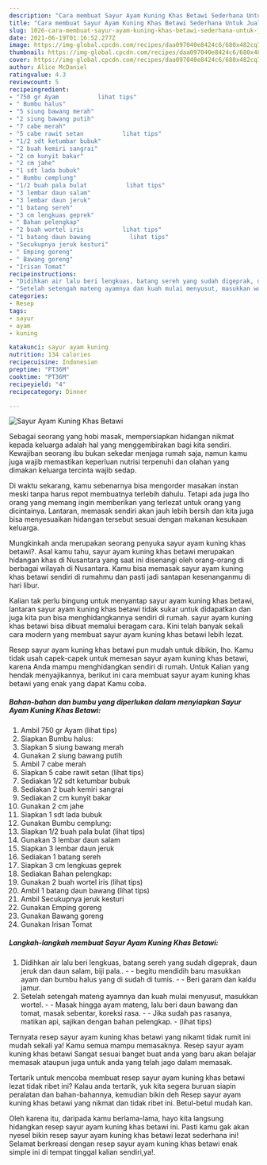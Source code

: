 ```yaml
---
description: "Cara membuat Sayur Ayam Kuning Khas Betawi Sederhana Untuk Jualan"
title: "Cara membuat Sayur Ayam Kuning Khas Betawi Sederhana Untuk Jualan"
slug: 1026-cara-membuat-sayur-ayam-kuning-khas-betawi-sederhana-untuk-jualan
date: 2021-06-19T01:16:52.277Z
image: https://img-global.cpcdn.com/recipes/daa097040e8424c6/680x482cq70/sayur-ayam-kuning-khas-betawi-foto-resep-utama.jpg
thumbnail: https://img-global.cpcdn.com/recipes/daa097040e8424c6/680x482cq70/sayur-ayam-kuning-khas-betawi-foto-resep-utama.jpg
cover: https://img-global.cpcdn.com/recipes/daa097040e8424c6/680x482cq70/sayur-ayam-kuning-khas-betawi-foto-resep-utama.jpg
author: Alice McDaniel
ratingvalue: 4.3
reviewcount: 5
recipeingredient:
- "750 gr Ayam           lihat tips"
- " Bumbu halus"
- "5 siung bawang merah"
- "2 siung bawang putih"
- "7 cabe merah"
- "5 cabe rawit setan           lihat tips"
- "1/2 sdt ketumbar bubuk"
- "2 buah kemiri sangrai"
- "2 cm kunyit bakar"
- "2 cm jahe"
- "1 sdt lada bubuk"
- " Bumbu cemplung"
- "1/2 buah pala bulat           lihat tips"
- "3 lembar daun salam"
- "3 lembar daun jeruk"
- "1 batang sereh"
- "3 cm lengkuas geprek"
- " Bahan pelengkap"
- "2 buah wortel iris           lihat tips"
- "1 batang daun bawang           lihat tips"
- "Secukupnya jeruk kesturi"
- " Emping goreng"
- " Bawang goreng"
- "Irisan Tomat"
recipeinstructions:
- "Didihkan air lalu beri lengkuas, batang sereh yang sudah digeprak, daun jeruk dan daun salam, biji pala..   begitu mendidih baru masukkan ayam dan bumbu halus yang di sudah di tumis.  Beri garam dan kaldu jamur."
- "Setelah setengah mateng ayamnya dan kuah mulai menyusut, masukkan wortel.  Masak hingga ayam mateng, lalu beri daun bawang dan tomat, masak sebentar, koreksi rasa.  Jika sudah pas rasanya, matikan api, sajikan dengan bahan pelengkap.           (lihat tips)"
categories:
- Resep
tags:
- sayur
- ayam
- kuning

katakunci: sayur ayam kuning 
nutrition: 134 calories
recipecuisine: Indonesian
preptime: "PT36M"
cooktime: "PT36M"
recipeyield: "4"
recipecategory: Dinner

---
```



![Sayur Ayam Kuning Khas Betawi](https://img-global.cpcdn.com/recipes/daa097040e8424c6/680x482cq70/sayur-ayam-kuning-khas-betawi-foto-resep-utama.jpg)

Sebagai seorang yang hobi masak, mempersiapkan hidangan nikmat kepada keluarga adalah hal yang menggembirakan bagi kita sendiri. Kewajiban seorang ibu bukan sekedar menjaga rumah saja, namun kamu juga wajib memastikan keperluan nutrisi terpenuhi dan olahan yang dimakan keluarga tercinta wajib sedap.

Di waktu  sekarang, kamu sebenarnya bisa mengorder masakan instan meski tanpa harus repot membuatnya terlebih dahulu. Tetapi ada juga lho orang yang memang ingin memberikan yang terlezat untuk orang yang dicintainya. Lantaran, memasak sendiri akan jauh lebih bersih dan kita juga bisa menyesuaikan hidangan tersebut sesuai dengan makanan kesukaan keluarga. 



Mungkinkah anda merupakan seorang penyuka sayur ayam kuning khas betawi?. Asal kamu tahu, sayur ayam kuning khas betawi merupakan hidangan khas di Nusantara yang saat ini disenangi oleh orang-orang di berbagai wilayah di Nusantara. Kamu bisa memasak sayur ayam kuning khas betawi sendiri di rumahmu dan pasti jadi santapan kesenanganmu di hari libur.

Kalian tak perlu bingung untuk menyantap sayur ayam kuning khas betawi, lantaran sayur ayam kuning khas betawi tidak sukar untuk didapatkan dan juga kita pun bisa menghidangkannya sendiri di rumah. sayur ayam kuning khas betawi bisa dibuat memalui beragam cara. Kini telah banyak sekali cara modern yang membuat sayur ayam kuning khas betawi lebih lezat.

Resep sayur ayam kuning khas betawi pun mudah untuk dibikin, lho. Kamu tidak usah capek-capek untuk memesan sayur ayam kuning khas betawi, karena Anda mampu menghidangkan sendiri di rumah. Untuk Kalian yang hendak menyajikannya, berikut ini cara membuat sayur ayam kuning khas betawi yang enak yang dapat Kamu coba.

<!--inarticleads1-->

##### Bahan-bahan dan bumbu yang diperlukan dalam menyiapkan Sayur Ayam Kuning Khas Betawi:

1. Ambil 750 gr Ayam           (lihat tips)
1. Siapkan  Bumbu halus:
1. Siapkan 5 siung bawang merah
1. Gunakan 2 siung bawang putih
1. Ambil 7 cabe merah
1. Siapkan 5 cabe rawit setan           (lihat tips)
1. Sediakan 1/2 sdt ketumbar bubuk
1. Sediakan 2 buah kemiri sangrai
1. Sediakan 2 cm kunyit bakar
1. Gunakan 2 cm jahe
1. Siapkan 1 sdt lada bubuk
1. Gunakan  Bumbu cemplung:
1. Siapkan 1/2 buah pala bulat           (lihat tips)
1. Gunakan 3 lembar daun salam
1. Siapkan 3 lembar daun jeruk
1. Sediakan 1 batang sereh
1. Siapkan 3 cm lengkuas geprek
1. Sediakan  Bahan pelengkap:
1. Gunakan 2 buah wortel iris           (lihat tips)
1. Ambil 1 batang daun bawang           (lihat tips)
1. Ambil Secukupnya jeruk kesturi
1. Gunakan  Emping goreng
1. Gunakan  Bawang goreng
1. Gunakan Irisan Tomat




<!--inarticleads2-->

##### Langkah-langkah membuat Sayur Ayam Kuning Khas Betawi:

1. Didihkan air lalu beri lengkuas, batang sereh yang sudah digeprak, daun jeruk dan daun salam, biji pala..  -  - begitu mendidih baru masukkan ayam dan bumbu halus yang di sudah di tumis. -  - Beri garam dan kaldu jamur.
1. Setelah setengah mateng ayamnya dan kuah mulai menyusut, masukkan wortel. -  - Masak hingga ayam mateng, lalu beri daun bawang dan tomat, masak sebentar, koreksi rasa. -  - Jika sudah pas rasanya, matikan api, sajikan dengan bahan pelengkap. -           (lihat tips)




Ternyata resep sayur ayam kuning khas betawi yang nikamt tidak rumit ini mudah sekali ya! Kamu semua mampu memasaknya. Resep sayur ayam kuning khas betawi Sangat sesuai banget buat anda yang baru akan belajar memasak ataupun juga untuk anda yang telah jago dalam memasak.

Tertarik untuk mencoba membuat resep sayur ayam kuning khas betawi lezat tidak ribet ini? Kalau anda tertarik, yuk kita segera buruan siapin peralatan dan bahan-bahannya, kemudian bikin deh Resep sayur ayam kuning khas betawi yang nikmat dan tidak ribet ini. Betul-betul mudah kan. 

Oleh karena itu, daripada kamu berlama-lama, hayo kita langsung hidangkan resep sayur ayam kuning khas betawi ini. Pasti kamu gak akan nyesel bikin resep sayur ayam kuning khas betawi lezat sederhana ini! Selamat berkreasi dengan resep sayur ayam kuning khas betawi enak simple ini di tempat tinggal kalian sendiri,ya!.

